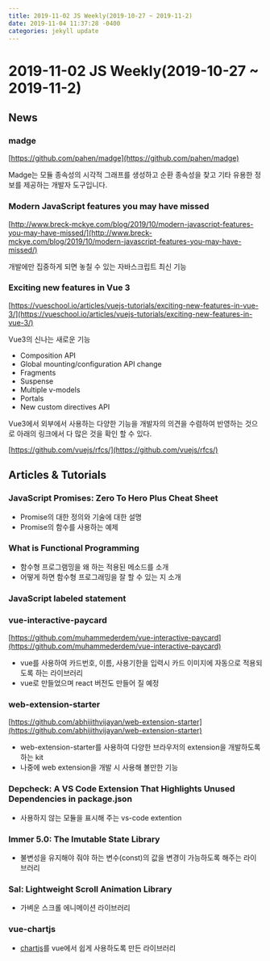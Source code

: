 ```yaml
---
title: 2019-11-02 JS Weekly(2019-10-27 ~ 2019-11-2)
date: 2019-11-04 11:37:28 -0400
categories: jekyll update
---
```


# 2019-11-02 JS Weekly(2019-10-27 ~ 2019-11-2)

## News

### madge

[https://github.com/pahen/madge](https://github.com/pahen/madge)

Madge는 모듈 종속성의 시각적 그래프를 생성하고 순환 종속성을 찾고 기타 유용한 정보를 제공하는 개발자 도구입니다.

### Modern JavaScript features you may have missed

[http://www.breck-mckye.com/blog/2019/10/modern-javascript-features-you-may-have-missed/](http://www.breck-mckye.com/blog/2019/10/modern-javascript-features-you-may-have-missed/)

개발에만 집중하게 되면 놓칠 수 있는 자바스크립트 최신 기능

### Exciting new features in Vue 3

[https://vueschool.io/articles/vuejs-tutorials/exciting-new-features-in-vue-3/](https://vueschool.io/articles/vuejs-tutorials/exciting-new-features-in-vue-3/)

Vue3의 신나는 새로운 기능

- Composition API
- Global mounting/configuration API change
- Fragments
- Suspense
- Multiple v-models
- Portals
- New custom directives API

Vue3에서 외부에서 사용하는 다양한 기능을 개발자의 의견을 수렴하여 반영하는 것으로 아래의 링크에서 다 많은 것을 확인 할 수 있다.

[https://github.com/vuejs/rfcs/](https://github.com/vuejs/rfcs/)

## Articles & Tutorials

### JavaScript Promises: Zero To Hero Plus Cheat Sheet

- Promise의 대한 정의와 기술에 대한 설명
- Promise의 함수를 사용하는 예제

### What is Functional Programming

- 함수형 프로그램밍을 왜 하는 적용된 메소드를 소개
- 어떻게 하면 함수형 프로그래밍을 잘 할 수 있는 지 소개

### JavaScript labeled statement

### vue-interactive-paycard

[https://github.com/muhammederdem/vue-interactive-paycard](https://github.com/muhammederdem/vue-interactive-paycard)

- vue를 사용하여 카드번호, 이름, 사용기한을 입력시 카드 이미지에 자동으로 적용되도록 하는 라이브러리
- vue로 만들었으며 react 버전도 만들어 질 예정

### web-extension-starter

[https://github.com/abhijithvijayan/web-extension-starter](https://github.com/abhijithvijayan/web-extension-starter)

- web-extension-starter를 사용하여 다양한 브라우저의 extension을 개발하도록 하는 kit
- 나중에 web extension을 개발 시 사용해 볼만한 기능

### Depcheck: A VS Code Extension That Highlights Unused Dependencies in package.json

- 사용하지 않는 모듈을 표시해 주는 vs-code extention

### Immer 5.0: The Imutable State Library

- 불변성을 유지해야 줘야 하는 변수(const)의 값을 변경이 가능하도록 해주는 라이브러리

### Sal: Lightweight Scroll Animation Library

- 가벼운 스크롤 에니메이션 라이브러리

### vue-chartjs

- [chartjs](https://github.com/chartjs/Chart.js)를 vue에서 쉽게 사용하도록 만든 라이브러리